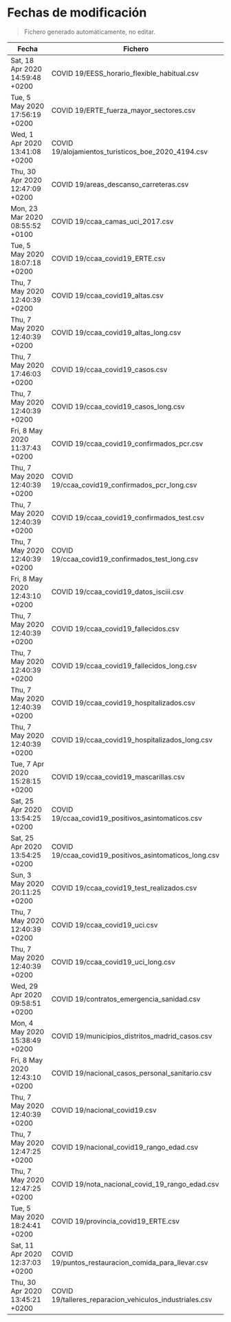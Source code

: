 # Fechas de modificación

> Fichero generado automáticamente, no editar.

| Fecha                           | Fichero                  |
|---------------------------------|--------------------------|
| Sat, 18 Apr 2020 14:59:48 +0200  | COVID 19/EESS_horario_flexible_habitual.csv |
| Tue, 5 May 2020 17:56:19 +0200  | COVID 19/ERTE_fuerza_mayor_sectores.csv |
| Wed, 1 Apr 2020 13:41:08 +0200  | COVID 19/alojamientos_turisticos_boe_2020_4194.csv |
| Thu, 30 Apr 2020 12:47:09 +0200  | COVID 19/areas_descanso_carreteras.csv |
| Mon, 23 Mar 2020 08:55:52 +0100  | COVID 19/ccaa_camas_uci_2017.csv |
| Tue, 5 May 2020 18:07:18 +0200  | COVID 19/ccaa_covid19_ERTE.csv |
| Thu, 7 May 2020 12:40:39 +0200  | COVID 19/ccaa_covid19_altas.csv |
| Thu, 7 May 2020 12:40:39 +0200  | COVID 19/ccaa_covid19_altas_long.csv |
| Thu, 7 May 2020 17:46:03 +0200  | COVID 19/ccaa_covid19_casos.csv |
| Thu, 7 May 2020 12:40:39 +0200  | COVID 19/ccaa_covid19_casos_long.csv |
| Fri, 8 May 2020 11:37:43 +0200  | COVID 19/ccaa_covid19_confirmados_pcr.csv |
| Thu, 7 May 2020 12:40:39 +0200  | COVID 19/ccaa_covid19_confirmados_pcr_long.csv |
| Thu, 7 May 2020 12:40:39 +0200  | COVID 19/ccaa_covid19_confirmados_test.csv |
| Thu, 7 May 2020 12:40:39 +0200  | COVID 19/ccaa_covid19_confirmados_test_long.csv |
| Fri, 8 May 2020 12:43:10 +0200  | COVID 19/ccaa_covid19_datos_isciii.csv |
| Thu, 7 May 2020 12:40:39 +0200  | COVID 19/ccaa_covid19_fallecidos.csv |
| Thu, 7 May 2020 12:40:39 +0200  | COVID 19/ccaa_covid19_fallecidos_long.csv |
| Thu, 7 May 2020 12:40:39 +0200  | COVID 19/ccaa_covid19_hospitalizados.csv |
| Thu, 7 May 2020 12:40:39 +0200  | COVID 19/ccaa_covid19_hospitalizados_long.csv |
| Tue, 7 Apr 2020 15:28:15 +0200  | COVID 19/ccaa_covid19_mascarillas.csv |
| Sat, 25 Apr 2020 13:54:25 +0200  | COVID 19/ccaa_covid19_positivos_asintomaticos.csv |
| Sat, 25 Apr 2020 13:54:25 +0200  | COVID 19/ccaa_covid19_positivos_asintomaticos_long.csv |
| Sun, 3 May 2020 20:11:25 +0200  | COVID 19/ccaa_covid19_test_realizados.csv |
| Thu, 7 May 2020 12:40:39 +0200  | COVID 19/ccaa_covid19_uci.csv |
| Thu, 7 May 2020 12:40:39 +0200  | COVID 19/ccaa_covid19_uci_long.csv |
| Wed, 29 Apr 2020 09:58:51 +0200  | COVID 19/contratos_emergencia_sanidad.csv |
| Mon, 4 May 2020 15:38:49 +0200  | COVID 19/municipios_distritos_madrid_casos.csv |
| Fri, 8 May 2020 12:43:10 +0200  | COVID 19/nacional_casos_personal_sanitario.csv |
| Thu, 7 May 2020 12:40:39 +0200  | COVID 19/nacional_covid19.csv |
| Thu, 7 May 2020 12:47:25 +0200  | COVID 19/nacional_covid19_rango_edad.csv |
| Thu, 7 May 2020 12:47:25 +0200  | COVID 19/nota_nacional_covid_19_rango_edad.csv |
| Tue, 5 May 2020 18:24:41 +0200  | COVID 19/provincia_covid19_ERTE.csv |
| Sat, 11 Apr 2020 12:37:03 +0200  | COVID 19/puntos_restauracion_comida_para_llevar.csv |
| Thu, 30 Apr 2020 13:45:21 +0200  | COVID 19/talleres_reparacion_vehiculos_industriales.csv |

